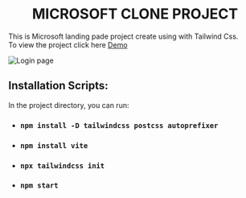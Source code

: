 <h1 align ="center">MICROSOFT CLONE PROJECT</h1>

This is Microsoft landing pade project create using with Tailwind Css.\
To view the project click here [Demo](https://microsoft-landingpage-mannan.netlify.app/)

![Login page](https://github.com/abdulmanan093/Facebook_Login_Clone-Tailwind-CSS/assets/138243512/91db2c61-1c00-4e13-981c-5e45bfa9d3f9)

## Installation Scripts:

In the project directory, you can run:

- ### `npm install -D tailwindcss postcss autoprefixer`

- ### `npm install vite`

- ### `npx tailwindcss init`

- ### `npm start`
